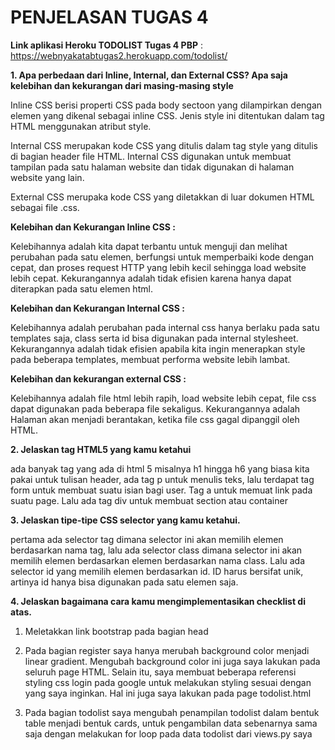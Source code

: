 # PENJELASAN TUGAS 4

**Link aplikasi Heroku TODOLIST Tugas 4 PBP** : https://webnyakatabtugas2.herokuapp.com/todolist/

**1. Apa perbedaan dari Inline, Internal, dan External CSS? Apa saja kelebihan dan kekurangan dari masing-masing style**

Inline CSS berisi properti CSS pada body sectoon yang dilampirkan dengan elemen yang dikenal sebagai inline CSS. Jenis style ini ditentukan dalam tag HTML menggunakan atribut style.

Internal CSS merupakan kode CSS yang ditulis dalam tag style yang ditulis di bagian header file HTML. Internal CSS digunakan untuk membuat tampilan pada satu halaman website dan tidak digunakan di halaman website yang lain.

External CSS merupaka kode CSS yang diletakkan di luar dokumen HTML sebagai file .css.

**Kelebihan dan Kekurangan Inline CSS :**

Kelebihannya adalah kita dapat terbantu untuk menguji dan melihat perubahan pada satu elemen, berfungsi untuk memperbaiki kode dengan cepat, dan proses request HTTP yang lebih kecil sehingga load website lebih cepat. Kekurangannya adalah tidak efisien karena hanya dapat diterapkan pada satu elemen html.

**Kelebihan dan Kekurangan Internal CSS :**

Kelebihannya adalah perubahan pada internal css hanya berlaku pada satu templates saja, class serta id bisa digunakan pada internal stylesheet. Kekurangannya adalah tidak efisien apabila kita ingin menerapkan style pada beberapa templates, membuat performa website lebih lambat.

**Kelebihan dan kekurangan external CSS :**

Kelebihannya adalah file html lebih rapih, load website lebih cepat, file css dapat digunakan pada beberapa file sekaligus. Kekurangannya adalah Halaman akan menjadi berantakan, ketika file css gagal dipanggil oleh HTML.


**2. Jelaskan tag HTML5 yang kamu ketahui**

ada banyak tag yang ada di html 5 misalnya h1 hingga h6 yang biasa kita pakai untuk tulisan header, ada tag p untuk menulis teks, lalu terdapat tag form untuk membuat suatu isian bagi user. Tag a untuk memuat link pada suatu page. Lalu ada tag div untuk membuat section atau container

**3. Jelaskan tipe-tipe CSS selector yang kamu ketahui.**

pertama ada selector tag dimana selector ini akan memilih elemen berdasarkan nama tag, lalu ada selector class dimana selector ini akan memilih elemen berdasarkan elemen berdasarkan nama class. Lalu ada selector id yang memilih elemen berdasarkan id. ID harus bersifat unik, artinya id hanya bisa digunakan pada satu elemen saja.

**4. Jelaskan bagaimana cara kamu mengimplementasikan checklist di atas.**

1. Meletakkan link bootstrap pada bagian head

2. Pada bagian register saya hanya merubah background color menjadi linear gradient. Mengubah background color ini juga saya lakukan pada seluruh page HTML. Selain itu, saya membuat beberapa referensi styling css login pada google untuk melakukan styling sesuai dengan yang saya inginkan. Hal ini juga saya lakukan pada page todolist.html

3. Pada bagian todolist saya mengubah penampilan todolist dalam bentuk table menjadi bentuk cards, untuk pengambilan data sebenarnya sama saja dengan melakukan for loop pada data todolist dari views.py saya
